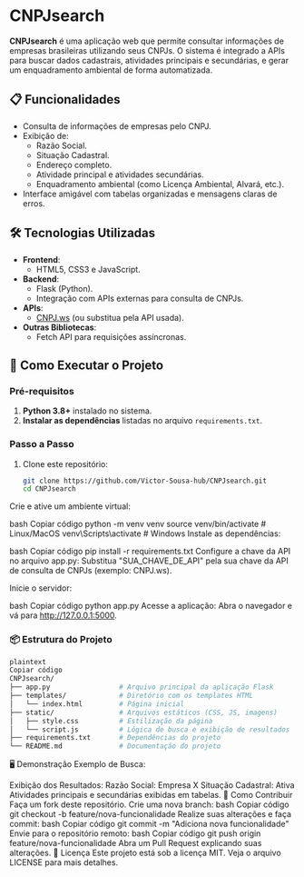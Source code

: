 # CNPJsearch

**CNPJsearch** é uma aplicação web que permite consultar informações de empresas brasileiras utilizando seus CNPJs. O sistema é integrado a APIs para buscar dados cadastrais, atividades principais e secundárias, e gerar um enquadramento ambiental de forma automatizada.

## 📋 Funcionalidades

- Consulta de informações de empresas pelo CNPJ.
- Exibição de:
  - Razão Social.
  - Situação Cadastral.
  - Endereço completo.
  - Atividade principal e atividades secundárias.
  - Enquadramento ambiental (como Licença Ambiental, Alvará, etc.).
- Interface amigável com tabelas organizadas e mensagens claras de erros.

## 🛠️ Tecnologias Utilizadas

- **Frontend**:
  - HTML5, CSS3 e JavaScript.
- **Backend**:
  - Flask (Python).
  - Integração com APIs externas para consulta de CNPJs.
- **APIs**:
  - [CNPJ.ws](https://www.cnpj.ws/docs/api-publica/consultando-cnpj) (ou substitua pela API usada).
- **Outras Bibliotecas**:
  - Fetch API para requisições assíncronas.

## 🚀 Como Executar o Projeto

### Pré-requisitos

1. **Python 3.8+** instalado no sistema.
2. **Instalar as dependências** listadas no arquivo `requirements.txt`.

### Passo a Passo

1. Clone este repositório:
   ```bash
   git clone https://github.com/Victor-Sousa-hub/CNPJsearch.git
   cd CNPJsearch
Crie e ative um ambiente virtual:

bash
Copiar código
python -m venv venv
source venv/bin/activate  # Linux/MacOS
venv\Scripts\activate     # Windows
Instale as dependências:

bash
Copiar código
pip install -r requirements.txt
Configure a chave da API no arquivo app.py: Substitua "SUA_CHAVE_DE_API" pela sua chave da API de consulta de CNPJs (exemplo: CNPJ.ws).

Inicie o servidor:

bash
Copiar código
python app.py
Acesse a aplicação: Abra o navegador e vá para http://127.0.0.1:5000.

### 📦 Estrutura do Projeto
```bash
plaintext
Copiar código
CNPJsearch/
├── app.py                 # Arquivo principal da aplicação Flask
├── templates/             # Diretório com os templates HTML
│   └── index.html         # Página inicial
├── static/                # Arquivos estáticos (CSS, JS, imagens)
│   ├── style.css          # Estilização da página
│   └── script.js          # Lógica de busca e exibição de resultados
├── requirements.txt       # Dependências do projeto
└── README.md              # Documentação do projeto
```
🖥️ Demonstração
Exemplo de Busca:


Exibição dos Resultados:
Razão Social: Empresa X
Situação Cadastral: Ativa
Atividades principais e secundárias exibidas em tabelas.
📝 Como Contribuir
Faça um fork deste repositório.
Crie uma nova branch:
bash
Copiar código
git checkout -b feature/nova-funcionalidade
Realize suas alterações e faça commit:
bash
Copiar código
git commit -m "Adiciona nova funcionalidade"
Envie para o repositório remoto:
bash
Copiar código
git push origin feature/nova-funcionalidade
Abra um Pull Request explicando suas alterações.
📄 Licença
Este projeto está sob a licença MIT. Veja o arquivo LICENSE para mais detalhes.

